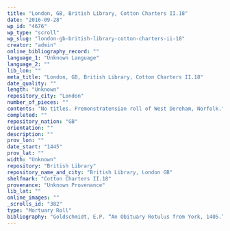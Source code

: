 ```yaml
---
title: "London, GB, British Library, Cotton Charters II.18"
date: "2016-09-28"
wp_id: "4676"
wp_type: "scroll"
wp_slug: "london-gb-british-library-cotton-charters-ii-18"
creator: "admin"
online_bibliography_record: ""
language_1: "Unknown Language"
language_2: ""
lib_lon: ""
meta_title: "London, GB, British Library, Cotton Charters II.18"
date_quality: ""
length: "Unknown"
repository_city: "London"
number_of_pieces: ""
contents: "No titles. Premonstratensian roll of West Dereham, Norfolk."
completed: ""
repository_nation: "GB"
orientation: ""
description: ""
prov_lon: ""
date_start: "1445"
prov_lat: ""
width: "Unknown"
repository: "British Library"
repository_name_and_city: "British Library, London GB"
shelfmark: "Cotton Charters II.18"
provenance: "Unknown Provenance"
lib_lat: ""
online_images: ""
_scrolls_id: "382"
type: "Mortuary Roll"
bibliography: "Goldschmidt, E.P. “An Obituary Rotulus from York, 1405.” In Studies in Art and Literature, edited by Miner, 379–83, 331. p. 382."
---
```



